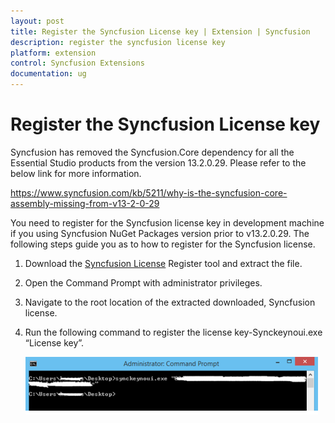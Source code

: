 ```yaml
---
layout: post
title: Register the Syncfusion License key | Extension | Syncfusion
description: register the syncfusion license key
platform: extension
control: Syncfusion Extensions
documentation: ug
---
```


# Register the Syncfusion License key

Syncfusion has removed the Syncfusion.Core dependency for all the Essential Studio products from the version 13.2.0.29. Please refer to the below link for more information.

<https://www.syncfusion.com/kb/5211/why-is-the-syncfusion-core-assembly-missing-from-v13-2-0-29> 

You need to register for the Syncfusion license key in development machine if you using Syncfusion NuGet Packages version prior to v13.2.0.29. The following steps guide you as to how to register for the Syncfusion license.

1. Download the [Syncfusion License](http://files2.syncfusion.com/Installs/Support/KB/RegisterProductkeyinBuildMachine.zip) Register tool and extract the file. 
2. Open the Command Prompt with administrator privileges.
3. Navigate to the root location of the extracted downloaded, Syncfusion license.
4. Run the following command to register the license key-Synckeynoui.exe “License key”.

   ![](Register-the-Syncfusion-License-key_images/Register-the-Syncfusion-License-key_img1.png)



